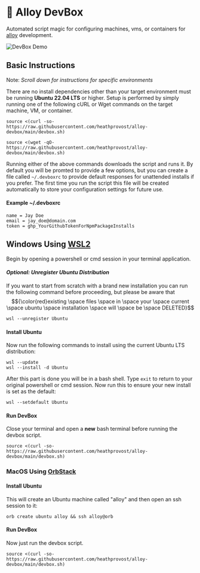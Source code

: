 # 🧊 Alloy DevBox
Automated script magic for configuring machines, vms, or containers
for [alloy](https://github.com/StullerInc/alloy) development.

![DevBox Demo](../assets/devbox-demo.gif?raw=true)

## Basic Instructions

Note: *Scroll down for instructions for specific environments*

There are no install dependencies other than your target environment must be running **Ubuntu 22.04 LTS**
or higher. Setup is performed by simply running one of the following cURL or Wget commands on the target machine, VM, or container.

```shell
source <(curl -so- https://raw.githubusercontent.com/heathprovost/alloy-devbox/main/devbox.sh)
```

```shell
source <(wget -qO- https://raw.githubusercontent.com/heathprovost/alloy-devbox/main/devbox.sh)
```

Running either of the above commands downloads the script and runs it. By default you will be promted to provide a few options, but you 
can create a file called `~/.devboxrc` to provide default responses for unattended installs if you prefer. The first time you run the script
this file will be created automatically to store your configuration settings for future use.

#### Example ~/.devboxrc

```env
name = Jay Doe
email = jay_doe@domain.com
token = ghp_YourGithubTokenForNpmPackageInstalls
```

## Windows Using [WSL2](https://learn.microsoft.com/en-us/windows/wsl/install)

Begin by opening a powershell or cmd session in your terminal application.

#### *Optional: Unregister Ubuntu Distribution*

If you want to start from scratch with a brand new installation you can run the following command before
proceeding, but please be aware that $${\color{red}existing \space files \space in \space your \space current \space ubuntu \space installation \space will \space be \space DELETED}$$

```shell
wsl --unregister Ubuntu
```

#### Install Ubuntu

Now run the following commands to install using the current Ubuntu LTS distribution:

```shell
wsl --update
wsl --install -d Ubuntu
```

After this part is done you will be in a bash shell. Type `exit` to return to your original powershell 
or cmd session. Now run this to ensure your new install is set as the default:

```shell
wsl --setdefault Ubuntu
```

#### Run DevBox

Close your terminal and open a **new** bash terminal before running the devbox script.

```shell
source <(curl -so- https://raw.githubusercontent.com/heathprovost/alloy-devbox/main/devbox.sh)  
```

### MacOS Using [OrbStack](https://orbstack.dev)

#### Install Ubuntu

This will create an Ubuntu machine called "alloy" and then open an ssh session to it:

```shell
orb create ubuntu alloy && ssh alloy@orb
```

#### Run DevBox

Now just run the devbox script.

```shell
source <(curl -so- https://raw.githubusercontent.com/heathprovost/alloy-devbox/main/devbox.sh)  
```
